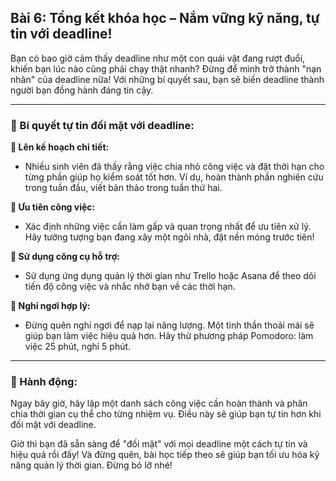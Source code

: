## Bài 6: Tổng kết khóa học – Nắm vững kỹ năng, tự tin với deadline!

Bạn có bao giờ cảm thấy deadline như một con quái vật đang rượt đuổi, khiến bạn lúc nào cũng phải chạy thật nhanh? Đừng để mình trở thành "nạn nhân" của deadline nữa! Với những bí quyết sau, bạn sẽ biến deadline thành người bạn đồng hành đáng tin cậy.

---

### 📌 Bí quyết tự tin đối mặt với deadline:

**🔹 Lên kế hoạch chi tiết:**
- Nhiều sinh viên đã thấy rằng việc chia nhỏ công việc và đặt thời hạn cho từng phần giúp họ kiểm soát tốt hơn. Ví dụ, hoàn thành phần nghiên cứu trong tuần đầu, viết bản thảo trong tuần thứ hai.

**🔹 Ưu tiên công việc:**
- Xác định những việc cần làm gấp và quan trọng nhất để ưu tiên xử lý. Hãy tưởng tượng bạn đang xây một ngôi nhà, đặt nền móng trước tiên!

**🔹 Sử dụng công cụ hỗ trợ:**
- Sử dụng ứng dụng quản lý thời gian như Trello hoặc Asana để theo dõi tiến độ công việc và nhắc nhở bạn về các thời hạn.

**🔹 Nghỉ ngơi hợp lý:**
- Đừng quên nghỉ ngơi để nạp lại năng lượng. Một tinh thần thoải mái sẽ giúp bạn làm việc hiệu quả hơn. Hãy thử phương pháp Pomodoro: làm việc 25 phút, nghỉ 5 phút.

---

### 🚀 Hành động:

Ngay bây giờ, hãy lập một danh sách công việc cần hoàn thành và phân chia thời gian cụ thể cho từng nhiệm vụ. Điều này sẽ giúp bạn tự tin hơn khi đối mặt với deadline.

Giờ thì bạn đã sẵn sàng để "đối mặt" với mọi deadline một cách tự tin và hiệu quả rồi đấy! Và đừng quên, bài học tiếp theo sẽ giúp bạn tối ưu hóa kỹ năng quản lý thời gian. Đừng bỏ lỡ nhé!